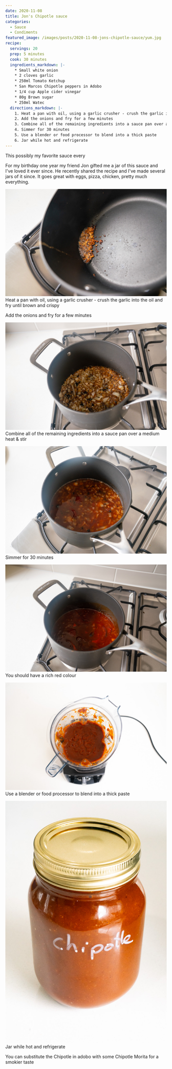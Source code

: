 ```yaml
---
date: 2020-11-08
title: Jon's Chipotle sauce
categories:
  - Sauce
  - Condiments
featured_image: /images/posts/2020-11-08-jons-chipotle-sauce/yum.jpg
recipe:
  servings: 20
  prep: 5 minutes
  cook: 30 minutes
  ingredients_markdown: |-
    * Small white onion
    * 2 cloves garlic
    * 250ml Tomato Ketchup
    * San Marcos Chipotle peppers in Adobo
    * 1/4 cup Apple cider vinegar
    * 80g Brown sugar
    * 250ml Watec
  directions_markdown: |-
    1. Heat a pan with oil, using a garlic crusher - crush the garlic into the oil and fry until brown and crispy
    2. Add the onions and fry for a few minutes
    3. Combine all of the remaining ingredients into a sauce pan over a medium heat & stir
    4. Simmer for 30 minutes
    5. Use a blender or food processor to blend into a thick paste
    6. Jar while hot and refrigerate
---
```


This possibly my favorite sauce every

For my birthday one year my friend Jon gifted me a jar of this sauce and I've loved it ever since. He recently shared the recipe and I've made several jars of it since. It goes great with eggs, pizza, chicken, pretty much everything.

![Garlic](/images/posts/2020-11-08-jons-chipotle-sauce/garlic.jpg)
Heat a pan with oil, using a garlic crusher - crush the garlic into the oil and fry until brown and crispy

Add the onions and fry for a few minutes

![Pot](/images/posts/2020-11-08-jons-chipotle-sauce/pot.jpg)
Combine all of the remaining ingredients into a sauce pan over a medium heat & stir

![Simmering](/images/posts/2020-11-08-jons-chipotle-sauce/simmering.jpg)
Simmer for 30 minutes

![Cooked](/images/posts/2020-11-08-jons-chipotle-sauce/simmered.jpg)
You should have a rich red colour

![Bleded](/images/posts/2020-11-08-jons-chipotle-sauce/blended.jpg)
Use a blender or food processor to blend into a thick paste

![Jar](/images/posts/2020-11-08-jons-chipotle-sauce/jar.jpg)
Jar while hot and refrigerate

You can substitute the Chipotle in adobo with some Chipotle Morita for a smokier taste